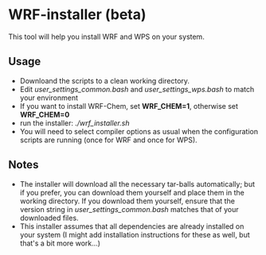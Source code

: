 # WRF-installer (beta)

This tool will help you install WRF and WPS on your system.

## Usage
* Downloand the scripts to a clean working directory.
* Edit *user_settings_common.bash* and *user_settings_wps.bash* to match your environment
* If you want to install WRF-Chem, set **WRF_CHEM=1**, otherwise set **WRF_CHEM=0**
* run the installer: *./wrf_installer.sh*
* You will need to select compiler options as usual when the configuration
  scripts are running (once for WRF and once for WPS).

## Notes
* The installer will download all the necessary tar-balls automatically; but if
you prefer, you can download them yourself and place them in the working
directory. If you download them yourself, ensure that the version string in
*user_settings_common.bash* matches that of your downloaded files.
* This installer assumes that all dependencies are already installed on
  your system (I might add installation instructions for these as well, but
  that's a bit more work...)
